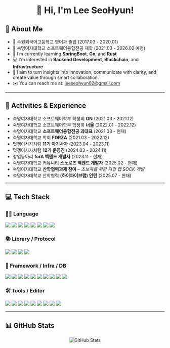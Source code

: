 <!-- 타이틀 -->
<div align="center">
  <h1>👋 Hi, I'm Lee SeoHyun!</h1>
</div>

<!-- About me -->
## 📌 About Me
- 🏫 수원외국어고등학교 영어과 졸업 (2017.03 - 2020.01)  
- 🏫 숙명여자대학교 소프트웨어융합전공 재학 (2021.03 - 2026.02 예정)  
- 🌱 I’m currently learning **SpringBoot**, **Go**, and **Rust**  
- 💻 I'm interested in **Backend Development**, **Blockchain**, and **Infrastructure**  
- 🎯 I aim to turn insights into innovation, communicate with clarity, and create value through smart collaboration.  
- ✉️ You can reach me at: leeseohyun02@gmail.com  

---

## 🧩 Activities & Experience
- 숙명여자대학교 소프트웨어학부 학생회 **ON** (2021.03 - 2021.12)  
- 숙명여자대학교 소프트웨어학부 학생회 **너울** (2022.01 - 2022.12)  
- 숙명여자대학교 **소프트웨어융합전공 과대표** (2021.03 - 현재)  
- 숙명여자대학교 학회 **FORZA** (2021.03 - 2022.12)  
- 멋쟁이사자처럼 **11기 아기사자** (2023.04 - 2023.11)  
- 멋쟁이사자처럼 **12기 운영진** (2024.03 - 2024.11)  
- 창업동아리 **forA 백엔드 개발자** (2023.11 - 현재)  
- 숙명여자대학교 커뮤니티 **스노로즈 백엔드 개발자** (2025.02 - 현재)  
- 숙명여자대학교 **산학협력과제 참여** – *초보자를 위한 지갑 앱 SOCK 개발*  
- 숙명여자대학교 산학협력 **(하이파이브랩) 인턴** (2025.07 - 현재)  

---

## 💻 Tech Stack

### 🧑‍💻 Language
<div>
  <img src="https://img.shields.io/badge/Java-%23ED8B00.svg?style=for-the-badge&logo=openjdk&logoColor=white" />
  <img src="https://img.shields.io/badge/Python-3670A0?style=for-the-badge&logo=python&logoColor=ffdd54" />
  <img src="https://img.shields.io/badge/Go-%2300ADD8.svg?style=for-the-badge&logo=go&logoColor=white" />
  <img src="https://img.shields.io/badge/Rust-%23000000.svg?style=for-the-badge&logo=rust&logoColor=white" />
  <img src="https://img.shields.io/badge/Kotlin-%237F52FF.svg?style=for-the-badge&logo=kotlin&logoColor=white" />
  <img src="https://img.shields.io/badge/C-%2300599C.svg?style=for-the-badge&logo=c&logoColor=white" />
  <img src="https://img.shields.io/badge/R-%23276DC3.svg?style=for-the-badge&logo=r&logoColor=white" />
  <img src="https://img.shields.io/badge/HTML5-%23E34F26.svg?style=for-the-badge&logo=html5&logoColor=white" />
</div>

### 📚 Library / Protocol
<div>
  <img src="https://img.shields.io/badge/Django-%23092E20.svg?style=for-the-badge&logo=django&logoColor=white" />
  <img src="https://img.shields.io/badge/DJANGO-REST-ff1709?style=for-the-badge&logo=django&logoColor=white&color=ff1709&labelColor=gray" />
  <img src="https://img.shields.io/badge/JWT-black?style=for-the-badge&logo=JSON%20web%20tokens" />
  <img src="https://img.shields.io/badge/Thymeleaf-%23005C0F.svg?style=for-the-badge&logo=Thymeleaf&logoColor=white" />
</div>

### 🧱 Framework / Infra / DB
<div>
  <img src="https://img.shields.io/badge/Spring-%236DB33F.svg?style=for-the-badge&logo=spring&logoColor=white" />
  <img src="https://img.shields.io/badge/AWS-%23FF9900.svg?style=for-the-badge&logo=amazon-aws&logoColor=white" />
  <img src="https://img.shields.io/badge/Amazon%20S3-FF9900?style=for-the-badge&logo=amazons3&logoColor=white" />
  <img src="https://img.shields.io/badge/Firebase-a08021?style=for-the-badge&logo=firebase&logoColor=ffcd34" />
  <img src="https://img.shields.io/badge/Docker-%230db7ed.svg?style=for-the-badge&logo=docker&logoColor=white" />
  <img src="https://img.shields.io/badge/Jenkins-%232C5263.svg?style=for-the-badge&logo=jenkins&logoColor=white" />
  <img src="https://img.shields.io/badge/MySQL-4479A1.svg?style=for-the-badge&logo=mysql&logoColor=white" />
  <img src="https://img.shields.io/badge/SQLite-%2307405e.svg?style=for-the-badge&logo=sqlite&logoColor=white" />
  <img src="https://img.shields.io/badge/Redis-%23DD0031.svg?style=for-the-badge&logo=redis&logoColor=white" />
  <img src="https://img.shields.io/badge/Ethereum-3C3C3D?style=for-the-badge&logo=Ethereum&logoColor=white" />
</div>

### 🛠 Tools / Editor
<div>
  <img src="https://img.shields.io/badge/Figma-%23F24E1E.svg?style=for-the-badge&logo=figma&logoColor=white" />
  <img src="https://img.shields.io/badge/Adobe%20Lightroom-31A8FF.svg?style=for-the-badge&logo=Adobe%20Lightroom&logoColor=white" />
  <img src="https://img.shields.io/badge/IntelliJIDEA-000000.svg?style=for-the-badge&logo=intellij-idea&logoColor=white" />
  <img src="https://img.shields.io/badge/PyCharm-143?style=for-the-badge&logo=pycharm&logoColor=black&color=black&labelColor=green" />
  <img src="https://img.shields.io/badge/Sublime_Text-%23575757.svg?style=for-the-badge&logo=sublime-text&logoColor=important" />
  <img src="https://img.shields.io/badge/Visual%20Studio%20Code-0078d7.svg?style=for-the-badge&logo=visual-studio-code&logoColor=white" />
  <img src="https://img.shields.io/badge/Xcode-007ACC?style=for-the-badge&logo=Xcode&logoColor=white" />
  <img src="https://img.shields.io/badge/android%20studio-346ac1?style=for-the-badge&logo=android%20studio&logoColor=white" />
  <img src="https://img.shields.io/badge/eclipse-FE7A16.svg?style=for-the-badge&logo=eclipse&logoColor=white" />
</div>

---

## 📊 GitHub Stats
<div align="center">
  <img src="https://github-readme-stats.vercel.app/api?username=newoceanwave&show_icons=true&theme=default" alt="GitHub Stats" />
  <br /><br />
</div>
